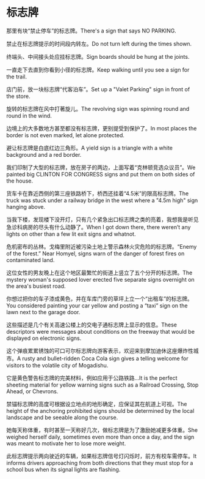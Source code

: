 # 标志牌

<p><span class="chinese">那里有块“禁止停车”的标志牌。</span><span class="english">There's a sign that says NO PARKING.</span></p>

<p><span class="chinese">禁止在标志牌提示的时间段内转左。</span><span class="english">Do not turn left during the times shown.</span></p>

<p><span class="chinese">终端头、中间接头处应挂标志牌。</span><span class="english">Sign boards should be hung at the joints.</span></p>

<p><span class="chinese">一直走下去直到你看到小径的标志牌。</span><span class="english">Keep walking until you see a sign for the trail.</span></p>

<p><span class="chinese">店门前，放一块标志牌“代客泊车”。</span><span class="english">Set up a "Valet Parking" sign in front of the store.</span></p>

<p><span class="chinese">旋转的标志牌在风中打著旋儿。</span><span class="english">The revolving sign was spinning round and round in the wind.</span></p>

<p><span class="chinese">边境上的大多数地方甚至都没有标志牌，更别提受到保护了。</span><span class="english">In most places the border is not even marked, let alone protected.</span></p>

<p><span class="chinese">避让标志牌是白底红边三角形。</span><span class="english">A yield sign is a triangle with a white background and a red border.</span></p>

<p><span class="chinese">我们印制了大型的标志牌，放在房子的两边，上面写着“克林顿竞选众议员”。</span><span class="english">We painted big CLINTON FOR CONGRESS signs and put them on both sides of the house.</span></p>

<p><span class="chinese">货车卡在靠近西侧的第三座铁路桥下，桥西还挂着“4.5米”的限高标志牌。</span><span class="english">The truck was stuck under a railway bridge in the west where a "4.5m high" sign hanging above.</span></p>

<p><span class="chinese">当我下楼，发现楼下没开灯，只有几个紧急出口标志牌之类的亮着，我想我是听见急诊科病房的尽头有什么动静了。</span><span class="english">When I got down there, there weren’t any lights on other than a few lit exit signs and whatnot.</span></p>

<p><span class="chinese">危机密布的丛林。戈梅里附近被污染土地上警示森林火灾危险的标志牌。</span><span class="english">“Enemy of the forest.” Near Homyel, signs warn of the danger of forest fires on contaminated land.</span></p>

<p><span class="chinese">这位女性的男友晚上在这个地区最繁忙的街道上竖立了五个分开的标志牌。</span><span class="english">The mystery woman's supposed lover erected five separate signs overnight on the area's busiest road.</span></p>

<p><span class="chinese">你想过把你的车子漆成黄色，并在车库门旁的草坪上立一个“出租车”的标志牌。</span><span class="english">You considered painting your car yellow and posting a “taxi” sign on the lawn next to the garage door.</span></p>

<p><span class="chinese">这些描述是几个有关高速公楼上的交电子通标志牌上显示的信息。</span><span class="english">These descriptors were messages about conditions on the freeway that would be displayed on electronic signs.</span></p>

<p><span class="chinese">这个弹痕累累锈蚀的可口可尔标志牌向游客表示，欢迎来到摩加迪休这座爆炸性城市。</span><span class="english">A rusty and bullet-ridden Coca Cola sign gives a telling welcome for visitors to the volatile city of Mogadishu.</span></p>

<p><span class="chinese">它是黄色警告标志牌的完美材料，例如应用于公路铁路…</span><span class="english">It is the perfect sheeting material for yellow warning signs such as a Railroad Crossing, Stop Ahead, or Chevrons.</span></p>

<p><span class="chinese">禁锚标志牌的高度可根据设立地点的地形确定，应保证其在航道上可视。</span><span class="english">The height of the anchoring prohibited signs should be determined by the local landscape and be seeable along the course.</span></p>

<p><span class="chinese">她每天称体重，有时甚至一天称好几次，做标志牌是为了激励她减更多体重。</span><span class="english">She weighed herself daily, sometimes even more than once a day, and the sign was meant to motivate her to lose more weight.</span></p>

<p><span class="chinese">此标志牌提示两向驶近的车辆，如果标志牌信号灯闪烁时，前方有校车需停车。</span><span class="english">It informs drivers approaching from both directions that they must stop for a school bus when its signal lights are flashing.</span></p>

